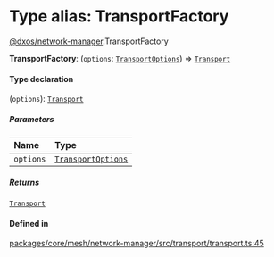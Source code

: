 # Type alias: TransportFactory

[@dxos/network-manager](../modules/dxos_network_manager.md).TransportFactory

 **TransportFactory**: (`options`: [`TransportOptions`](../interfaces/dxos_network_manager.TransportOptions.md)) => [`Transport`](../interfaces/dxos_network_manager.Transport.md)

#### Type declaration

(`options`): [`Transport`](../interfaces/dxos_network_manager.Transport.md)

##### Parameters

| Name | Type |
| :------ | :------ |
| `options` | [`TransportOptions`](../interfaces/dxos_network_manager.TransportOptions.md) |

##### Returns

[`Transport`](../interfaces/dxos_network_manager.Transport.md)

#### Defined in

[packages/core/mesh/network-manager/src/transport/transport.ts:45](https://github.com/dxos/dxos/blob/main/packages/core/mesh/network-manager/src/transport/transport.ts#L45)
